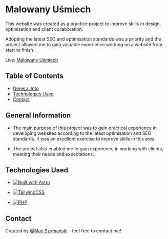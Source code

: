 
# Malowany Uśmiech

This website was created as a practice project to improve skills in design, optimisation and client collaboration.

Adopting the latest SEO and optimisation standards was a priority and the project allowed me to gain valuable experience working on a website from start to finish.

Live: [Malowany Uśmiech](https://malowanyusmiech.pl/)

## Table of Contents

- [General Info](#general-information)
- [Technologies Used](#technologies-used)
- [Contact](#contact)

## General Information

- The main purpose of this project was to gain practical experience in developing websites according to the latest optimisation and SEO standards. It was an excellent exercise to improve skills in this area.

- The project also enabled me to gain experience in working with clients, meeting their needs and expectations.


## Technologies Used

- [![Built with Astro](https://astro.badg.es/v2/built-with-astro/tiny.svg)](https://astro.build)
  
- [![TailwindCSS](https://img.shields.io/badge/tailwindcss-%2338B2AC.svg?style=for-the-badge&logo=tailwind-css&logoColor=white)](https://tailwindcss.com/)

- [![PHP](https://img.shields.io/badge/php-%23777BB4.svg?style=for-the-badge&logo=php&logoColor=white)](https://www.php.net/)



## Contact

Created by [@Max Szymański](https://maxszymanski.pl) - feel free to contact me!
